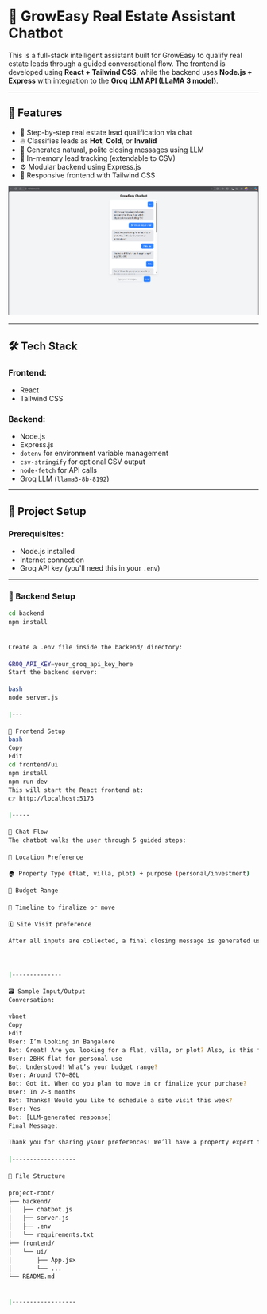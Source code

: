 # 🏡 GrowEasy Real Estate Assistant Chatbot

This is a full-stack intelligent assistant built for GrowEasy to qualify real estate leads through a guided conversational flow. The frontend is developed using **React + Tailwind CSS**, while the backend uses **Node.js + Express** with integration to the **Groq LLM API (LLaMA 3 model)**.

---

## 📌 Features

- 💬 Step-by-step real estate lead qualification via chat
- 🔥 Classifies leads as **Hot**, **Cold**, or **Invalid**
- 🤖 Generates natural, polite closing messages using LLM
- 💾 In-memory lead tracking (extendable to CSV)
- ⚙️ Modular backend using Express.js
- 📱 Responsive frontend with Tailwind CSS


![sample conversation](sample.png)

---

## 🛠️ Tech Stack

### Frontend:
- React
- Tailwind CSS

### Backend:
- Node.js
- Express.js
- `dotenv` for environment variable management
- `csv-stringify` for optional CSV output
- `node-fetch` for API calls
- Groq LLM (`llama3-8b-8192`)

---

## 🚀 Project Setup

### Prerequisites:
- Node.js installed
- Internet connection
- Groq API key (you'll need this in your `.env`)

---

### 🔧 Backend Setup

```bash
cd backend
npm install


Create a .env file inside the backend/ directory:

GROQ_API_KEY=your_groq_api_key_here
Start the backend server:

bash
node server.js

|---

🎨 Frontend Setup
bash
Copy
Edit
cd frontend/ui
npm install
npm run dev
This will start the React frontend at:
👉 http://localhost:5173

|-----

🧠 Chat Flow
The chatbot walks the user through 5 guided steps:

📍 Location Preference

🏠 Property Type (flat, villa, plot) + purpose (personal/investment)

💸 Budget Range

📆 Timeline to finalize or move

🗓️ Site Visit preference

After all inputs are collected, a final closing message is generated using Groq LLM.



|--------------

🗃️ Sample Input/Output
Conversation:

vbnet
Copy
Edit
User: I’m looking in Bangalore  
Bot: Great! Are you looking for a flat, villa, or plot? Also, is this for investment or personal use?  
User: 2BHK flat for personal use  
Bot: Understood! What’s your budget range?  
User: Around ₹70–80L  
Bot: Got it. When do you plan to move in or finalize your purchase?  
User: In 2-3 months  
Bot: Thanks! Would you like to schedule a site visit this week?  
User: Yes  
Bot: [LLM-generated response]
Final Message:

Thank you for sharing ysour preferences! We’ll have a property expert follow up with options tailored to your needs.

|------------------

📁 File Structure

project-root/
├── backend/
│   ├── chatbot.js
│   ├── server.js
│   ├── .env
│   └── requirements.txt
├── frontend/
│   └── ui/
│       ├── App.jsx
│       └── ...
└── README.md


|------------------
